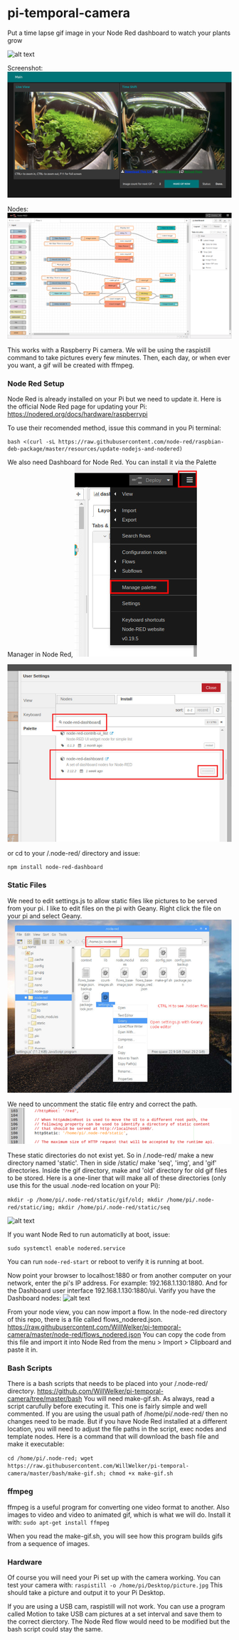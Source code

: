 # pi-temporal-camera
Put a time lapse gif image in your Node Red dashboard to watch your plants grow

![alt text](https://raw.githubusercontent.com/WillWelker/pi-temporal-camera/master/example-gifs/grass-grow.gif "Example Gif")

Screenshot:
![alt text](https://raw.githubusercontent.com/WillWelker/pi-temporal-camera/master/images/Screenshot.png "Screenshot")

Nodes:
![alt text](https://raw.githubusercontent.com/WillWelker/pi-temporal-camera/master/images/nodes.png "nodes")

This works with a Raspberry Pi camera.  We will be using the raspistill command to take pictures every few minutes.
Then, each day, or when ever you want, a gif will be created with ffmpeg.

### Node Red Setup
Node Red is already installed on your Pi but we need to update it.  Here is the official Node Red page for updating your Pi:
https://nodered.org/docs/hardware/raspberrypi

To use their recomended method, issue this command in you Pi terminal:
```
bash <(curl -sL https://raw.githubusercontent.com/node-red/raspbian-deb-package/master/resources/update-nodejs-and-nodered)
```
We also need Dashboard for Node Red.  You can install it via the Palette Manager in Node Red, 
![alt text](https://raw.githubusercontent.com/WillWelker/pi-temporal-camera/master/images/menu.jpg "Menu")

![alt text](https://raw.githubusercontent.com/WillWelker/pi-temporal-camera/master/images/palette.jpg "Palette")

or
cd to your /.node-red/ directory and issue:
```
npm install node-red-dashboard
```

### Static Files
We need to edit settings.js to allow static files like pictures to be served from your pi.  I like to edit files on the pi with Geany.  Right click the file on your pi and select Geany.
![alt text](https://raw.githubusercontent.com/WillWelker/pi-temporal-camera/master/images/geany.jpg "Geany")

We need to uncomment the static file entry and correct the path.
![alt text](https://raw.githubusercontent.com/WillWelker/pi-temporal-camera/master/images/httpStatic.png "httpStatic")

These static directories do not exist yet.  So in /.node-red/ make a new directory named 'static'.  Then in side /static/ make 'seq', 'img', and 'gif' directories.  Inside the gif directory, make and 'old' directory for old gif files to be stored.  Here is a one-liner that will make all of these directories (only use this for the usual .node-red location on your Pi):

```mkdir -p /home/pi/.node-red/static/gif/old; mkdir /home/pi/.node-red/static/img; mkdir /home/pi/.node-red/static/seq```

![alt text](https://raw.githubusercontent.com/WillWelker/pi-temporal-camera/master/images/static-directories.png "directories")

If you want Node Red to run automaticlly at boot, issue:
```
sudo systemctl enable nodered.service
```
You can run ```node-red-start``` or reboot to verify it is running at boot.

Now point your browser to localhost:1880 or from another computer on your network, enter the pi's IP address.
For example: 192.168.1.130:1880.
And for the Dashboard user interface 192.168.1.130:1880/ui.
Varify you have the Dashboard nodes:
![alt text](https://raw.githubusercontent.com/WillWelker/pi-temporal-camera/master/images/dash.png "Dashboard Nodes")



From your node view, you can now import a flow.  In the node-red directory of this repo, there is a file called
flows_nodered.json.
https://raw.githubusercontent.com/WillWelker/pi-temporal-camera/master/node-red/flows_nodered.json
You can copy the code from this file and import it into Node Red from the menu > Import > Clipboard and paste it in.

### Bash Scripts
There is a bash scripts that needs to be placed into your /.node-red/ directory.
https://github.com/WillWelker/pi-temporal-camera/tree/master/bash
You will need make-gif.sh.  As always, read a script carufully before executing it.  This one is fairly simple and well commented.
If you are using the usual path of /home/pi/.node-red/ then no changes need to be made.  But if you have Node Red installed at a different location, you will need to adjust the file paths in the script, exec nodes and template nodes.  Here is a command that will download the bash file and make it executable:

```cd /home/pi/.node-red; wget https://raw.githubusercontent.com/WillWelker/pi-temporal-camera/master/bash/make-gif.sh; chmod +x make-gif.sh```

### ffmpeg
ffmpeg is a useful program for converting one video format to another.  Also images to video and video to animated gif, which is what we will do.
Install it with:
```sudo apt-get install ffmpeg```

When you read the make-gif.sh, you will see how this program builds gifs from a sequence of images.

### Hardware
Of course you will need your Pi set up with the camera working.  You can test your camera with:
```raspistill -o /home/pi/Desktop/picture.jpg```
This should take a picture and output it to your Pi Desktop.

If you are using a USB cam, raspistill will not work.  You can use a program called Motion to take USB cam pictures at a set interval and save them to the correct dierctory.  The Node Red flow would need to be modified but the bash script could stay the same.



